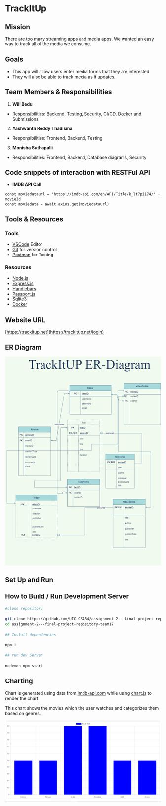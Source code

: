 # TrackItUp

## Mission

There are too many streaming apps and media apps. We wanted an easy way to track all of the media we consume. 


## Goals

- This app will allow users enter media forms that they are interested.
- They will also be able to track media as it updates.

## Team Members & Responsibilities
1. **Will Bedu**
- Responsibilities:
Backend, Testing, Security, CI/CD, Docker and Submissions

2. **Yashwanth Reddy Thadisina**
- Responsibilities:
 Frontend, Backend, Testing

3. **Monisha Suthapalli**
- Responsibilities:
Frontend, Backend,  Database diagrams, Security

## Code snippets of interaction with RESTFul API

- **IMDB API Call** 
```
const moviedataurl = 'https://imdb-api.com/en/API/Title/k_lt7pi174/' + movieId
const moviedata = await axios.get(moviedataurl)
```

## Tools & Resources

### Tools
- [VSCode](https://vscode.dev/) Editor
- [Git](https://git-scm.com/) for version control
- [Postman](https://www.postman.com/) for Testing

### Resources

- [Node.js](https://nodejs.org/en/)
- [Express.js](https://expressjs.com/)
- [Handlebars](https://handlebarsjs.com/)
- [Passport.js](http://www.passportjs.org/)
- [Sqlite3](https://www.npmjs.com/package/sqlite3)
- [Docker](https://www.docker.com/) 

## Website URL
[https://trackitup.net](https://trackitup.net/login)

## ER Diagram
![ER Diagram](./assets/er-diagram.png)

## Set Up and Run

## How to Build / Run Development Server
```bash
#clone repository

git clone https://github.com/UIC-CS484/assignment-2---final-project-repository-team17.git
cd assignment-2---final-project-repository-team17

## Install dependencies

npm i

## run dev Server

nodemon npm start
```

## Charting
Chart is generated using data from [imdb-api.com](imdb-api.com) while using [chart.js](https://www.chartjs.org/docs/latest/) to render the chart

This chart shows the movies which the user watches and categorizes them based on genres.

![](./assets/chart.png)
